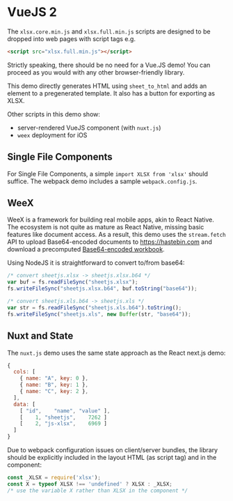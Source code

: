 # VueJS 2

The `xlsx.core.min.js` and `xlsx.full.min.js` scripts are designed to be dropped
into web pages with script tags e.g.

```html
<script src="xlsx.full.min.js"></script>
```

Strictly speaking, there should be no need for a Vue.JS demo!  You can proceed
as you would with any other browser-friendly library.

This demo directly generates HTML using `sheet_to_html` and adds an element to
a pregenerated template.  It also has a button for exporting as XLSX.

Other scripts in this demo show:
- server-rendered VueJS component (with `nuxt.js`)
- `weex` deployment for iOS

## Single File Components

For Single File Components, a simple `import XLSX from 'xlsx'` should suffice.
The webpack demo includes a sample `webpack.config.js`.

## WeeX

WeeX is a framework for building real mobile apps, akin to React Native.  The
ecosystem is not quite as mature as React Native, missing basic features like
document access.  As a result, this demo uses the `stream.fetch` API to upload
Base64-encoded documents to <https://hastebin.com> and download a precomputed
[Base64-encoded workbook](http://sheetjs.com/sheetjs.xlsx.b64).

Using NodeJS it is straightforward to convert to/from base64:

```js
/* convert sheetjs.xlsx -> sheetjs.xlsx.b64 */
var buf = fs.readFileSync("sheetjs.xlsx");
fs.writeFileSync("sheetjs.xlsx.b64", buf.toString("base64"));

/* convert sheetjs.xls.b64 -> sheetjs.xls */
var str = fs.readFileSync("sheetjs.xls.b64").toString();
fs.writeFileSync("sheetjs.xls", new Buffer(str, "base64"));
```

## Nuxt and State

The `nuxt.js` demo uses the same state approach as the React next.js demo:

```js
{
  cols: [
    { name: "A", key: 0 },
    { name: "B", key: 1 },
    { name: "C", key: 2 },
  ],
  data: [
    [ "id",    "name", "value" ],
    [    1, "sheetjs",    7262 ]
    [    2, "js-xlsx",    6969 ]
  ]
}
```

Due to webpack configuration issues on client/server bundles, the library should
be explicitly included in the layout HTML (as script tag) and in the component:

```js
const _XLSX = require('xlsx');
const X = typeof XLSX !== 'undefined' ? XLSX : _XLSX;
/* use the variable X rather than XLSX in the component */
```
